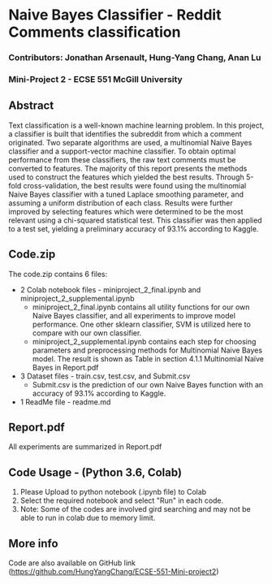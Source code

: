 # Naive Bayes Classifier - Reddit Comments classification
### Contributors: Jonathan Arsenault, Hung-Yang Chang, Anan Lu
### Mini-Project 2 - ECSE 551 McGill University

## Abstract
Text classification is a well-known machine learning problem. In this project, a classifier is built that identifies the subreddit from which a comment originated. Two separate algorithms are used, a multinomial Naive Bayes classifier and a support-vector machine classifier. To obtain optimal performance from these classifiers, the raw text comments must be converted to features. The majority of this report presents the methods used to construct the features which yielded the best results. Through 5-fold cross-validation, the best results were found using the multinomial Naive Bayes classifier with a tuned Laplace smoothing parameter, and assuming a uniform distribution of each class. Results were further improved by selecting features which were determined to be the most relevant using a chi-squared statistical test. This classifier was then applied to a test set, yielding a preliminary accuracy of 93.1% according to Kaggle. 

## Code.zip
The code.zip contains 6 files:
* 2 Colab notebook files - miniproject_2_final.ipynb and miniproject_2_supplemental.ipynb
  * miniproject_2_final.ipynb contains all utility functions for our own Naive Bayes classifier, and all experiments to improve model performance. One other sklearn classifier, SVM is utilized here to compare with our own classifier.
  * miniproject_2_supplemental.ipynb contains each step for choosing parameters and preprocessing methods for Multinomial Naive Bayes model. The result is shown as Table in section 4.1.1  Multinomial Naïve Bayes in Report.pdf
* 3 Dataset files - train.csv, test.csv, and Submit.csv
  * Submit.csv is the prediction of our own Naive Bayes function with an accuracy of 93.1% according to Kaggle.
* 1 ReadMe file - readme.md

## Report.pdf
All experiments are summarized in Report.pdf

## Code Usage - (Python 3.6, Colab)
1. Please Upload to python notebook (.ipynb file) to Colab
2. Select the required notebook and select "Run" in each code.
3. Note: Some of the codes are involved gird searching and may not be able to run in colab due to memory limit.

## More info
Code are also available on GitHub link (https://github.com/HungYangChang/ECSE-551-Mini-project2)
